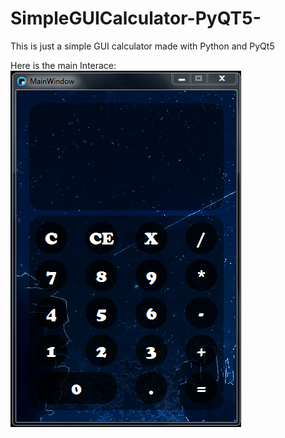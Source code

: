 # SimpleGUICalculator-PyQT5-
This is just a simple GUI calculator made with Python and PyQt5

Here is the main Interace:
![Main Interface](calcu.PNG)
